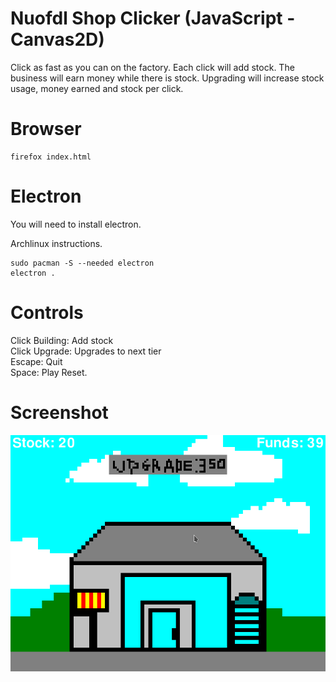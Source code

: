 # Nuofdl Shop Clicker (JavaScript - Canvas2D)
Click as fast as you can on the factory. Each click will add stock. The business will earn money while there is stock. Upgrading will increase stock usage, money earned and stock per click.

# Browser
    firefox index.html

# Electron
You will need to install electron. 

Archlinux instructions.

    sudo pacman -S --needed electron
    electron .

# Controls
Click Building: Add stock \
Click Upgrade: Upgrades to next tier \
Escape: Quit \
Space: Play Reset.

# Screenshot
![Screenshot](../screenshot.png)
